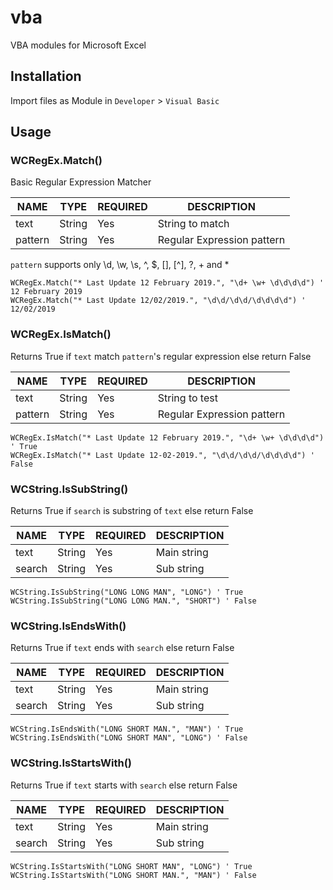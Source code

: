 # vba
VBA modules for Microsoft Excel

## Installation
Import files as Module in `Developer` > `Visual Basic`

## Usage

### WCRegEx.Match()
Basic Regular Expression Matcher

| NAME    | TYPE   | REQUIRED  | DESCRIPTION                |
|---------|--------|-----------|----------------------------|
| text    | String | Yes       | String to match            |
| pattern | String | Yes       | Regular Expression pattern |

`pattern` supports only \d, \w, \s, ^, $, [], [^], ?, + and *

```vba
WCRegEx.Match("* Last Update 12 February 2019.", "\d+ \w+ \d\d\d\d") ' 12 February 2019
WCRegEx.Match("* Last Update 12/02/2019.", "\d\d/\d\d/\d\d\d\d") ' 12/02/2019
```

### WCRegEx.IsMatch()
Returns True if `text` match `pattern`'s regular expression else return False

| NAME    | TYPE   | REQUIRED  | DESCRIPTION                |
|---------|--------|-----------|----------------------------|
| text    | String | Yes       | String to test             |
| pattern | String | Yes       | Regular Expression pattern |

```vba
WCRegEx.IsMatch("* Last Update 12 February 2019.", "\d+ \w+ \d\d\d\d") ' True
WCRegEx.IsMatch("* Last Update 12-02-2019.", "\d\d/\d\d/\d\d\d\d") ' False
```

### WCString.IsSubString()
Returns True if `search` is substring of `text` else return False

| NAME   | TYPE   | REQUIRED  | DESCRIPTION |
|--------|--------|-----------|-------------|
| text   | String | Yes       | Main string |
| search | String | Yes       | Sub string  |

```vba
WCString.IsSubString("LONG LONG MAN", "LONG") ' True
WCString.IsSubString("LONG LONG MAN.", "SHORT") ' False
```

### WCString.IsEndsWith()
Returns True if `text` ends with `search` else return False

| NAME   | TYPE   | REQUIRED  | DESCRIPTION |
|--------|--------|-----------|-------------|
| text   | String | Yes       | Main string |
| search | String | Yes       | Sub string  |

```vba
WCString.IsEndsWith("LONG SHORT MAN.", "MAN") ' True
WCString.IsEndsWith("LONG SHORT MAN", "LONG") ' False
```


### WCString.IsStartsWith()
Returns True if `text` starts with `search` else return False

| NAME   | TYPE   | REQUIRED  | DESCRIPTION |
|--------|--------|-----------|-------------|
| text   | String | Yes       | Main string |
| search | String | Yes       | Sub string  |

```vba
WCString.IsStartsWith("LONG SHORT MAN", "LONG") ' True
WCString.IsStartsWith("LONG SHORT MAN.", "MAN") ' False
```
